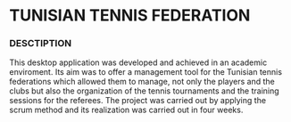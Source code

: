 <h1> TUNISIAN TENNIS FEDERATION </h1>

<h3> DESCTIPTION </h3>


This desktop application was developed and achieved in an academic enviroment. 
Its aim was to offer a management tool for the Tunisian tennis federations which allowed them to manage, not only the players and the clubs but also the organization of the tennis tournaments and the training sessions for the referees.
The project was carried out by applying the scrum method and its realization was carried out in four weeks.
